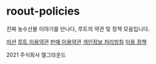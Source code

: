 # roout-policies
진짜 농수산물 이야기를 만나다, 루트의 약관 및 정책 모음입니다.

[미션](./mission.md)
[루트 이용약관](./terms-and-conditions.md)
[판매 이용약관](./terms-and-conditions-sellers.md)
[개인정보 처리방침](./privacy-policy.md)
[이용 정책](./service-policy.md)

2021 주식회사 엘그라운드